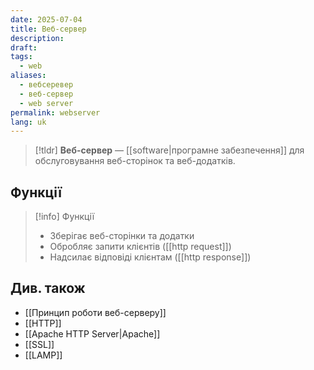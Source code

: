 ```yaml
---
date: 2025-07-04
title: Веб-сервер
description: 
draft: 
tags:
  - web
aliases:
  - вебсеревер
  - веб-сервер
  - web server
permalink: webserver
lang: uk
---
```


> [!tldr]
> **Веб-сервер** — [[software|програмне забезпечення]] для обслуговування веб-сторінок та веб-додатків.

## Функції
> [!info] Функції
> - Зберігає веб-сторінки та додатки
> - Обробляє запити клієнтів ([[http request]])
> - Надсилає відповіді клієнтам ([[http response]])

## Див. також

- [[Принцип роботи веб-серверу]]
- [[HTTP]]
- [[Apache HTTP Server|Apache]]
- [[SSL]]
- [[LAMP]]

